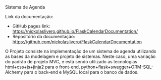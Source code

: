 Sistema de Agenda
 
 Link da documentação:
- GitHub pages link: https://nickolaslivero.github.io/FlaskCalendarDocumentation/
- Repositório da documentação: https://github.com/nickolaslivero/FlaskCalendarDocumentation

O Projeto consiste na implementação de um sistema de agenda utilizando as bases da modelagem e projeto de sistemas.
Neste caso, uma variação do padrão de projeto MVC, e está sendo utilizado as tecnologias html+css+js+jinja2 para o front-end, python+flask+swagger+ORM-SQL-Alchemy para o back-end e MySQL local para o banco de dados.

